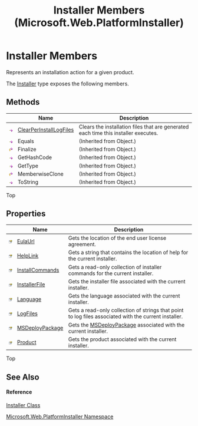 ﻿---
title: Installer Members (Microsoft.Web.PlatformInstaller)
TOCTitle: Installer Members
ms:assetid: AllMembers.T:Microsoft.Web.PlatformInstaller.Installer
ms:mtpsurl: https://msdn.microsoft.com/en-us/library/microsoft.web.platforminstaller.installer_members(v=VS.90)
ms:contentKeyID: 22049535
ms.date: 05/02/2012
mtps_version: v=VS.90
---

# Installer Members

Represents an installation action for a given product.

The [Installer](installer-class-microsoft-web-platforminstaller.md) type exposes the following members.

## Methods

<table>
<thead>
<tr class="header">
<th> </th>
<th>Name</th>
<th>Description</th>
</tr>
</thead>
<tbody>
<tr class="odd">
<td><img src="images/Dd565996.pubmethod(en-us,VS.90).gif" title="Public method" alt="Public method" /></td>
<td><a href="installer-clearperinstalllogfiles-method-microsoft-web-platforminstaller.md">ClearPerInstallLogFiles</a></td>
<td>Clears the installation files that are generated each time this installer executes.</td>
</tr>
<tr class="even">
<td><img src="images/Dd565996.pubmethod(en-us,VS.90).gif" title="Public method" alt="Public method" /></td>
<td>Equals</td>
<td>(Inherited from Object.)</td>
</tr>
<tr class="odd">
<td><img src="images/Dd565996.protmethod(en-us,VS.90).gif" title="Protected method" alt="Protected method" /></td>
<td>Finalize</td>
<td>(Inherited from Object.)</td>
</tr>
<tr class="even">
<td><img src="images/Dd565996.pubmethod(en-us,VS.90).gif" title="Public method" alt="Public method" /></td>
<td>GetHashCode</td>
<td>(Inherited from Object.)</td>
</tr>
<tr class="odd">
<td><img src="images/Dd565996.pubmethod(en-us,VS.90).gif" title="Public method" alt="Public method" /></td>
<td>GetType</td>
<td>(Inherited from Object.)</td>
</tr>
<tr class="even">
<td><img src="images/Dd565996.protmethod(en-us,VS.90).gif" title="Protected method" alt="Protected method" /></td>
<td>MemberwiseClone</td>
<td>(Inherited from Object.)</td>
</tr>
<tr class="odd">
<td><img src="images/Dd565996.pubmethod(en-us,VS.90).gif" title="Public method" alt="Public method" /></td>
<td>ToString</td>
<td>(Inherited from Object.)</td>
</tr>
</tbody>
</table>


Top

## Properties

<table>
<thead>
<tr class="header">
<th> </th>
<th>Name</th>
<th>Description</th>
</tr>
</thead>
<tbody>
<tr class="odd">
<td><img src="images/Dd565996.pubproperty(en-us,VS.90).gif" title="Public property" alt="Public property" /></td>
<td><a href="installer-eulaurl-property-microsoft-web-platforminstaller.md">EulaUrl</a></td>
<td>Gets the location of the end user license agreement.</td>
</tr>
<tr class="even">
<td><img src="images/Dd565996.pubproperty(en-us,VS.90).gif" title="Public property" alt="Public property" /></td>
<td><a href="installer-helplink-property-microsoft-web-platforminstaller.md">HelpLink</a></td>
<td>Gets a string that contains the location of help for the current installer.</td>
</tr>
<tr class="odd">
<td><img src="images/Dd565996.pubproperty(en-us,VS.90).gif" title="Public property" alt="Public property" /></td>
<td><a href="installer-installcommands-property-microsoft-web-platforminstaller.md">InstallCommands</a></td>
<td>Gets a read-only collection of installer commands for the current installer.</td>
</tr>
<tr class="even">
<td><img src="images/Dd565996.pubproperty(en-us,VS.90).gif" title="Public property" alt="Public property" /></td>
<td><a href="installer-installerfile-property-microsoft-web-platforminstaller.md">InstallerFile</a></td>
<td>Gets the installer file associated with the current installer.</td>
</tr>
<tr class="odd">
<td><img src="images/Dd565996.pubproperty(en-us,VS.90).gif" title="Public property" alt="Public property" /></td>
<td><a href="installer-language-property-microsoft-web-platforminstaller.md">Language</a></td>
<td>Gets the language associated with the current installer.</td>
</tr>
<tr class="even">
<td><img src="images/Dd565996.pubproperty(en-us,VS.90).gif" title="Public property" alt="Public property" /></td>
<td><a href="installer-logfiles-property-microsoft-web-platforminstaller.md">LogFiles</a></td>
<td>Gets a read-only collection of strings that point to log files associated with the current installer.</td>
</tr>
<tr class="odd">
<td><img src="images/Dd565996.pubproperty(en-us,VS.90).gif" title="Public property" alt="Public property" /></td>
<td><a href="installer-msdeploypackage-property-microsoft-web-platforminstaller.md">MSDeployPackage</a></td>
<td>Gets the <a href="msdeploypackage-class-microsoft-web-platforminstaller.md">MSDeployPackage</a> associated with the current installer.</td>
</tr>
<tr class="even">
<td><img src="images/Dd565996.pubproperty(en-us,VS.90).gif" title="Public property" alt="Public property" /></td>
<td><a href="installer-product-property-microsoft-web-platforminstaller.md">Product</a></td>
<td>Gets the product associated with the current installer.</td>
</tr>
</tbody>
</table>


Top

## See Also

#### Reference

[Installer Class](installer-class-microsoft-web-platforminstaller.md)

[Microsoft.Web.PlatformInstaller Namespace](microsoft-web-platforminstaller-namespace.md)

